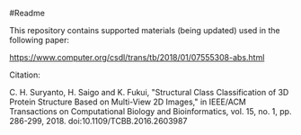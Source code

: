 #Readme

This repository contains supported materials (being updated) used in the following paper:

https://www.computer.org/csdl/trans/tb/2018/01/07555308-abs.html

Citation:

C. H. Suryanto, H. Saigo and K. Fukui, "Structural Class Classification of 3D Protein Structure Based on Multi-View 2D Images," in IEEE/ACM Transactions on Computational Biology and Bioinformatics, vol. 15, no. 1, pp. 286-299, 2018.
doi:10.1109/TCBB.2016.2603987

